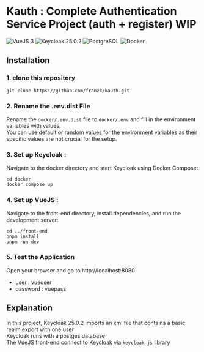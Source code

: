 # Kauth : Complete Authentication Service Project (auth + register) WIP

![VueJS 3](https://img.shields.io/badge/Vue.js%203-35495E?style=for-the-badge&logo=vuedotjs&logoColor=4FC08D&style=flat-square)
![Keycloak 25.0.2](https://img.shields.io/badge/keycloak%2025.0.2-4169e1?style=for-the-badge&logo=keycloak&logoColor=white&style=flat-square) 
![PostgreSQL](https://img.shields.io/badge/postgresql-4169e1?style=for-the-badge&logo=postgresql&logoColor=white&style=flat-square)
![Docker](https://img.shields.io/badge/-DOCKER-2496ed?style=for-the-badge&logo=docker&logoColor=white&style=flat-square)

## Installation

### 1. clone this repository
```console 
git clone https://github.com/franzk/kauth.git
```
### 2. Rename the .env.dist File
Rename the `docker/.env.dist` file to `docker/.env` and fill in the environment variables with values.  
You can use default or random values for the environment variables as their specific values are not crucial for the setup.

### 3. Set up Keycloak : 
Navigate to the docker directory and start Keycloak using Docker Compose:
```console 
cd docker
docker compose up
```

### 4. Set up VueJS :  
Navigate to the front-end directory, install dependencies, and run the development server:
```console 
cd ../front-end
pnpm install
pnpm run dev
```

### 5. Test the Application
Open your browser and go to http://localhost:8080.
- user : vueuser
- password : vuepass

## Explanation
In this project, Keycloak 25.0.2 imports an xml file that contains a basic realm export with one user  
Keycloak runs with a postges database  
The VueJS front-end connect to Keycloak via `keycloak-js` library

